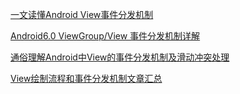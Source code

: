 [一文读懂Android View事件分发机制](https://blog.csdn.net/u010302764/article/details/72636459)

[Android6.0 ViewGroup/View 事件分发机制详解](https://www.2cto.com/kf/201606/514943.html)

[通俗理解Android中View的事件分发机制及滑动冲突处理 ](https://blog.csdn.net/yyh352091626/article/details/50737013)

[View绘制流程和事件分发机制文章汇总](https://blog.csdn.net/zheng5229875/article/details/40923487)